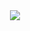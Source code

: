 <div align='center'>
<img src='https://media3.giphy.com/media/v1.Y2lkPTc5MGI3NjExY3Z4MGpsazB0eDh0bXo3eDI0aXJyeWt0OXFyYnN0MWVhdjZvMHQwYSZlcD12MV9naWZzX3NlYXJjaCZjdD1n/bGgsc5mWoryfgKBx1u/giphy.webp'/>
</div>